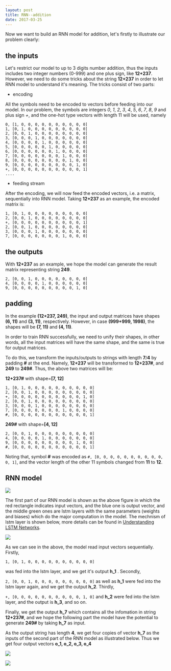 ```yaml
---
layout: post
title: RNN--addition
date: 2017-03-25
---
```


Now we want to build an RNN model for addition, let's firstly to illustrate our problem clearly:

## the inputs

Let's restrict our model to up to 3 digits number addition, thus  the inputs includes two integer numbers (0-999) and 
one plus sign, like **12+237**. However, we need to do some tricks about the string **12+237** in order to let 
RNN model to understand it's meaning. The tricks consist of two parts:

* encoding

All the symbols need to be encoded to vectors before feeding into our model. In our problem, the symbols are integers 
*0*, *1*, *2*, *3*, *4*, *5*, *6*, *7*, *8*, *9* and plus sign *+*, and the one-hot type vectors with length 11 will be 
used, namely
```
0, [1, 0, 0, 0, 0, 0, 0, 0, 0, 0, 0]
1, [0, 1, 0, 0, 0, 0, 0, 0, 0, 0, 0]
2, [0, 0, 1, 0, 0, 0, 0, 0, 0, 0, 0]
3, [0, 0, 0, 1, 0, 0, 0, 0, 0, 0, 0]
4, [0, 0, 0, 0, 1, 0, 0, 0, 0, 0, 0]
5, [0, 0, 0, 0, 0, 1, 0, 0, 0, 0, 0]
6, [0, 0, 0, 0, 0, 0, 1, 0, 0, 0, 0]
7, [0, 0, 0, 0, 0, 0, 0, 1, 0, 0, 0]
8, [0, 0, 0, 0, 0, 0, 0, 0, 1, 0, 0]
9, [0, 0, 0, 0, 0, 0, 0, 0, 0, 1, 0]
+, [0, 0, 0, 0, 0, 0, 0, 0, 0, 0, 1]
....
```

* feeding stream

After the encoding, we will now feed the encoded vectors, i.e. a matrix, sequentially into RNN model. Taking **12+237** as
an example, the encoded matrix is:
```
1, [0, 1, 0, 0, 0, 0, 0, 0, 0, 0, 0]
2, [0, 0, 1, 0, 0, 0, 0, 0, 0, 0, 0]
+, [0, 0, 0, 0, 0, 0, 0, 0, 0, 0, 1]
2, [0, 0, 1, 0, 0, 0, 0, 0, 0, 0, 0]
3, [0, 0, 0, 1, 0, 0, 0, 0, 0, 0, 0]
7, [0, 0, 0, 0, 0, 0, 0, 1, 0, 0, 0]
```

## the outputs
With **12+237** as an example, we hope the model can generate the result matrix representing string **249**.
```
2, [0, 0, 1, 0, 0, 0, 0, 0, 0, 0, 0]
4, [0, 0, 0, 0, 1, 0, 0, 0, 0, 0, 0]
9, [0, 0, 0, 0, 0, 0, 0, 0, 0, 1, 0]
```

## padding
In the example **(12+237, 249)**, the input and output matrices have shapes **(6, 11)** and **(3, 11)**, respectively.
However, in case **(999+999, 1998)**, the shapes will be **(7, 11)** and **(4, 11)**.

In order to train RNN successfully, we need to unify their shapes, in other words, all the input matrices will have the 
same shape, and the same is true for output matrices.

To do this, we transform the inputs/outputs to strings with length **7**/**4** by padding **#** at the end. 
Namely, **12+237** will be transformed to **12+237#**, and **249** to **249#**. Thus, the above two matrices will be:

**12+237#** with shape=**[7, 12]**
```
1, [0, 1, 0, 0, 0, 0, 0, 0, 0, 0, 0, 0]
2, [0, 0, 1, 0, 0, 0, 0, 0, 0, 0, 0, 0]
+, [0, 0, 0, 0, 0, 0, 0, 0, 0, 0, 1, 0]
2, [0, 0, 1, 0, 0, 0, 0, 0, 0, 0, 0, 0]
3, [0, 0, 0, 1, 0, 0, 0, 0, 0, 0, 0, 0]
7, [0, 0, 0, 0, 0, 0, 0, 1, 0, 0, 0, 0]
#, [0, 0, 0, 0, 0, 0, 0, 0, 0, 0, 0, 1]
```
**249#** with shape=**[4, 12]**
```
2, [0, 0, 1, 0, 0, 0, 0, 0, 0, 0, 0, 0]
4, [0, 0, 0, 0, 1, 0, 0, 0, 0, 0, 0, 0]
9, [0, 0, 0, 0, 0, 0, 0, 0, 0, 1, 0, 0]
#, [0, 0, 0, 0, 0, 0, 0, 0, 0, 0, 0, 1]
```

Noting that, symbol **#** was encoded as `#, [0, 0, 0, 0, 0, 0, 0, 0, 0, 0, 0, 1]`, and the vector length of the 
other 11 symbols changed from **11** to **12**.

## RNN model

![](http://on1loo82k.bkt.clouddn.com/addition_2.svg)

The first part of our RNN model is shown as the above figure in which the red rectangle indicates input vectors, and the blue one is output vector, and the middle
green ones are lstm layers with the same parameters (weights and biases) which do the major computation in the model. The mechnism of lstm layer is shown below,
more details can be found in [Understanding LSTM Networks](http://colah.github.io/posts/2015-08-Understanding-LSTMs/).

![](http://on1loo82k.bkt.clouddn.com/lstm.svg)

As we can see in the above, the model read input vectors sequentially. Firstly, 

`1, [0, 1, 0, 0, 0, 0, 0, 0, 0, 0, 0, 0]`

was fed into the lstm layer, and we get it's output **h_1** . Secondly, 

`2, [0, 0, 1, 0, 0, 0, 0, 0, 0, 0, 0, 0]`  as well as **h_1** were fed into the lstm layer again, and we get the 
output **h_2**. Thirdly, 

`+, [0, 0, 0, 0, 0, 0, 0, 0, 0, 0, 1, 0]` and **h_2** were fed into the lstm layer, and the output is **h_3**, and so on.

Finally, we get the output **h_7** which contains all the infomation in string **12+237#**, and we hope the following
part the model have the potential to generate **249#** by taking **h_7** as input.

As the output string has length **4**, we get four copies of vector **h_7** as the inputs of the second part of the 
RNN model as illustrated below. Thus we get four output vectors **o_1, o_2, o_3, o_4**

![](http://on1loo82k.bkt.clouddn.com/addition_5.svg)

![](http://on1loo82k.bkt.clouddn.com/addition_7.svg)


